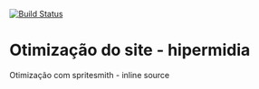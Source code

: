 [![Build Status](https://travis-ci.org/jamersonapce/otimiza-o-hipermidia.svg?branch=master)](https://travis-ci.org/jamersonapce/otimiza-o-hipermidia)

# Otimização do site - hipermidia
Otimização com spritesmith - inline source
